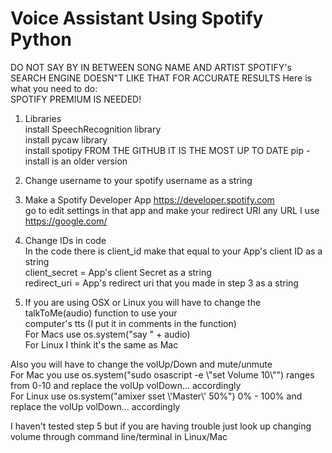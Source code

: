 # Voice Assistant Using Spotify Python
DO NOT SAY BY IN BETWEEN SONG NAME AND ARTIST SPOTIFY's SEARCH ENGINE DOESN"T LIKE THAT FOR ACCURATE RESULTS
Here is what you need to do:  
SPOTIFY PREMIUM IS NEEDED!  
1. Libraries  
install SpeechRecognition library  
install pycaw library  
install spotipy FROM THE GITHUB IT IS THE MOST UP TO DATE pip -install is an older version  
  
2. Change username to your spotify username as a string  
  
3. Make a Spotify Developer App https://developer.spotify.com  
go to edit settings in that app and make your redirect URI any URL I use https://google.com/  
  
4. Change IDs in code  
In the code there is client_id make that equal to your App's client ID as a string  
client_secret = App's client Secret as a string  
redirect_uri = App's redirect uri that you made in step 3 as a string  
  
5. If you are using OSX or Linux you will have to change the talkToMe(audio) function to use your  
computer's tts (I put it in comments in the function)  
For Macs use os.system("say " + audio)  
For Linux I think it's the same as Mac  
  
Also you will have to change the volUp/Down and mute/unmute  
For Mac you use os.system("sudo osascript -e \\"set Volume 10\\"") ranges from 0-10 and replace the volUp volDown... accordingly  
For Linux use os.system("amixer sset \\'Master\\' 50%") 0% - 100% and replace the volUp volDown... accordingly  
  
I haven't tested step 5 but if you are having trouble just look up changing volume through command line/terminal in Linux/Mac  
